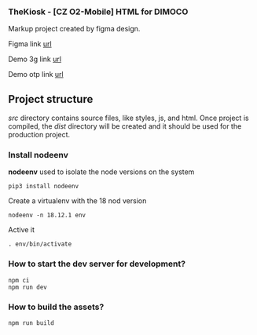 ### TheKiosk - [CZ O2-Mobile] HTML for DIMOCO ###

Markup project created by figma design.

Figma link [url](https://www.figma.com/file/IDCK3BofmoiJnVZLcbwc1X/Czech-Republic-O2-The-Kiosk-(via-Dimoco)-subscription-flow-design-%5BPIN%2BHE%5D-(Copy)?type=design&node-id=1-127&mode=design&t=9LpqIg1NABEKgvUP-0 "Figma link")

Demo 3g link [url](https://pw-int.github.io/kiosk-o2/ "Demo 3g link")

Demo otp link [url](https://pw-int.github.io/kiosk-o2/otp.html "Demo otp link")


## Project structure ##

*src* directory contains source files, like styles, js, and html. Once project is compiled, the *dist* directory will be created and it should be used for the production project.

### Install nodeenv ###

**nodeenv** used to isolate the node versions on the system 

    pip3 install nodeenv

Create a virtualenv with the 18 nod version

    nodeenv -n 18.12.1 env

Active it 

    . env/bin/activate

### How to start the dev server for development? ###

    npm ci
    npm run dev


### How to build the assets? ###

    npm run build

